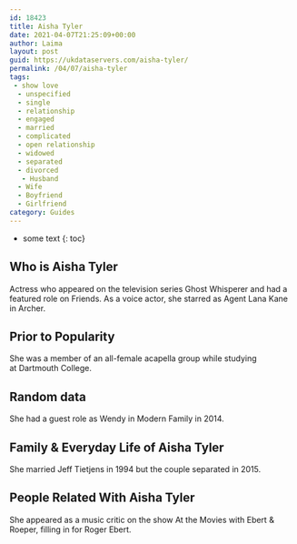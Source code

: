 ```yaml
---
id: 18423
title: Aisha Tyler
date: 2021-04-07T21:25:09+00:00
author: Laima
layout: post
guid: https://ukdataservers.com/aisha-tyler/
permalink: /04/07/aisha-tyler
tags:
 - show love
  - unspecified
  - single
  - relationship
  - engaged
  - married
  - complicated
  - open relationship
  - widowed
  - separated
  - divorced
   - Husband
  - Wife
  - Boyfriend
  - Girlfriend
category: Guides
---
```


* some text
{: toc}


## Who is Aisha Tyler
                  
                  
                  
Actress who appeared on the television series Ghost Whisperer and had a featured role on Friends. As a voice actor, she starred as Agent Lana Kane in Archer.
                  
              
            
              
            
                
                
                
## Prior to Popularity
                  
                  
                  
She was a member of an all-female acapella group while studying at Dartmouth College.
                  
              
            
              
            
                
                
                
## Random data
                  
                  
                  
She had a guest role as Wendy in Modern Family in 2014.
                  
              
            
              
            
                
                
                
## Family & Everyday Life of Aisha Tyler
                  
                  
                  
She married Jeff Tietjens in 1994 but the couple separated in 2015.
                  
              
            
              
            
                
                
                
## People Related With Aisha Tyler
                  
                  
                  
She appeared as a music critic on the show At the Movies with Ebert & Roeper, filling in for Roger Ebert.
                  
              
            
              
            
                
              
            
              
              
            
            
              
            
          
          
          